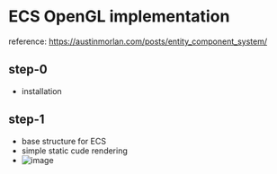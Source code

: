 # ECS OpenGL implementation

reference: https://austinmorlan.com/posts/entity_component_system/


## step-0
- installation
## step-1
- base structure for ECS
- simple static cude rendering
- ![image](https://user-images.githubusercontent.com/49244613/209937087-93ef027a-0553-47ba-8f2f-d67be959114f.png)
